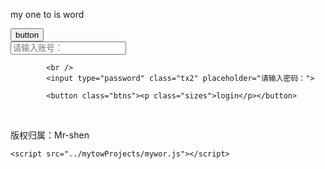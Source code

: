 ﻿<!DOCTYPE html>
<html lang="en">
<head>
    <meta charset="UTF-8">
    <meta name="viewport" content="width=device-width, initial-scale=1.0">
    <meta http-equiv="X-UA-Compatible" content="ie=edge">
    <title>myword</title>
    <link rel="stylesheet" href="../myonw Projects/mytow.css">
</head>
<body>
    <div class="login"><p class="logins">my one to is word</p></div>
    <button class="btn">button</button>
<br />
   <div class="qq">  
       <div class="lgin"> </div>
        <div class="txet1">
            <input type="text" class="tx1" placeholder="请输入账号：">
            
            <br />
            <input type="password" class="tx2" placeholder="请输入密码：">
        
            <button class="btns"><p class="sizes">login</p></button>
<br>
            <p class="china">版权归属：Mr-shen</p>
       </div>
   </div>

    <script src="../mytowProjects/mywor.js"></script>
</body>
</html>